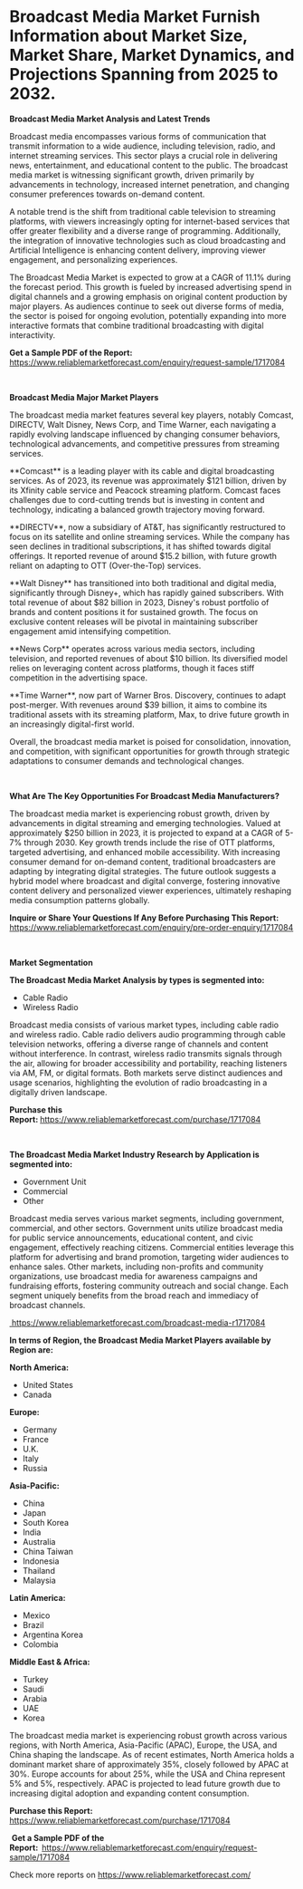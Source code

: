 <p><h1>Broadcast Media Market Furnish Information about Market Size, Market Share, Market Dynamics, and Projections Spanning from 2025 to 2032.</h1></p><p><strong>Broadcast Media Market Analysis and Latest Trends</strong></p>
<p><p>Broadcast media encompasses various forms of communication that transmit information to a wide audience, including television, radio, and internet streaming services. This sector plays a crucial role in delivering news, entertainment, and educational content to the public. The broadcast media market is witnessing significant growth, driven primarily by advancements in technology, increased internet penetration, and changing consumer preferences towards on-demand content.</p><p>A notable trend is the shift from traditional cable television to streaming platforms, with viewers increasingly opting for internet-based services that offer greater flexibility and a diverse range of programming. Additionally, the integration of innovative technologies such as cloud broadcasting and Artificial Intelligence is enhancing content delivery, improving viewer engagement, and personalizing experiences.</p><p>The Broadcast Media Market is expected to grow at a CAGR of 11.1% during the forecast period. This growth is fueled by increased advertising spend in digital channels and a growing emphasis on original content production by major players. As audiences continue to seek out diverse forms of media, the sector is poised for ongoing evolution, potentially expanding into more interactive formats that combine traditional broadcasting with digital interactivity.</p></p>
<p><strong>Get a Sample PDF of the Report:&nbsp;</strong> <a href="https://www.reliablemarketforecast.com/enquiry/request-sample/1717084?utm_campaign=3053&utm_medium=2&utm_source=Github&utm_content=ia&utm_term=11032025&utm_id=broadcast-media">https://www.reliablemarketforecast.com/enquiry/request-sample/1717084</a></p>
<p>&nbsp;</p>
<p><strong>Broadcast Media Major Market Players</strong></p>
<p><p>The broadcast media market features several key players, notably Comcast, DIRECTV, Walt Disney, News Corp, and Time Warner, each navigating a rapidly evolving landscape influenced by changing consumer behaviors, technological advancements, and competitive pressures from streaming services.</p><p>**Comcast** is a leading player with its cable and digital broadcasting services. As of 2023, its revenue was approximately $121 billion, driven by its Xfinity cable service and Peacock streaming platform. Comcast faces challenges due to cord-cutting trends but is investing in content and technology, indicating a balanced growth trajectory moving forward.</p><p>**DIRECTV**, now a subsidiary of AT&T, has significantly restructured to focus on its satellite and online streaming services. While the company has seen declines in traditional subscriptions, it has shifted towards digital offerings. It reported revenue of around $15.2 billion, with future growth reliant on adapting to OTT (Over-the-Top) services.</p><p>**Walt Disney** has transitioned into both traditional and digital media, significantly through Disney+, which has rapidly gained subscribers. With total revenue of about $82 billion in 2023, Disney's robust portfolio of brands and content positions it for sustained growth. The focus on exclusive content releases will be pivotal in maintaining subscriber engagement amid intensifying competition.</p><p>**News Corp** operates across various media sectors, including television, and reported revenues of about $10 billion. Its diversified model relies on leveraging content across platforms, though it faces stiff competition in the advertising space.</p><p>**Time Warner**, now part of Warner Bros. Discovery, continues to adapt post-merger. With revenues around $39 billion, it aims to combine its traditional assets with its streaming platform, Max, to drive future growth in an increasingly digital-first world.</p><p>Overall, the broadcast media market is poised for consolidation, innovation, and competition, with significant opportunities for growth through strategic adaptations to consumer demands and technological changes.</p></p>
<p>&nbsp;</p>
<p><strong>What Are The Key Opportunities For Broadcast Media Manufacturers?</strong></p>
<p><p>The broadcast media market is experiencing robust growth, driven by advancements in digital streaming and emerging technologies. Valued at approximately $250 billion in 2023, it is projected to expand at a CAGR of 5-7% through 2030. Key growth trends include the rise of OTT platforms, targeted advertising, and enhanced mobile accessibility. With increasing consumer demand for on-demand content, traditional broadcasters are adapting by integrating digital strategies. The future outlook suggests a hybrid model where broadcast and digital converge, fostering innovative content delivery and personalized viewer experiences, ultimately reshaping media consumption patterns globally.</p></p>
<p><strong>Inquire or Share Your Questions If Any Before Purchasing This Report:</strong> <a href="https://www.reliablemarketforecast.com/enquiry/pre-order-enquiry/1717084?utm_campaign=3053&utm_medium=2&utm_source=Github&utm_content=ia&utm_term=11032025&utm_id=broadcast-media">https://www.reliablemarketforecast.com/enquiry/pre-order-enquiry/1717084</a></p>
<p>&nbsp;</p>
<p><strong>Market Segmentation</strong></p>
<p><strong>The Broadcast Media Market Analysis by types is segmented into:</strong></p>
<p><ul><li>Cable Radio</li><li>Wireless Radio</li></ul></p>
<p><p>Broadcast media consists of various market types, including cable radio and wireless radio. Cable radio delivers audio programming through cable television networks, offering a diverse range of channels and content without interference. In contrast, wireless radio transmits signals through the air, allowing for broader accessibility and portability, reaching listeners via AM, FM, or digital formats. Both markets serve distinct audiences and usage scenarios, highlighting the evolution of radio broadcasting in a digitally driven landscape.</p></p>
<p><strong>Purchase this Report:&nbsp;</strong><a href="https://www.reliablemarketforecast.com/purchase/1717084?utm_campaign=3053&utm_medium=2&utm_source=Github&utm_content=ia&utm_term=11032025&utm_id=broadcast-media">https://www.reliablemarketforecast.com/purchase/1717084</a></p>
<p>&nbsp;</p>
<p><strong>The Broadcast Media Market Industry Research by Application is segmented into:</strong></p>
<p><ul><li>Government Unit</li><li>Commercial</li><li>Other</li></ul></p>
<p><p>Broadcast media serves various market segments, including government, commercial, and other sectors. Government units utilize broadcast media for public service announcements, educational content, and civic engagement, effectively reaching citizens. Commercial entities leverage this platform for advertising and brand promotion, targeting wider audiences to enhance sales. Other markets, including non-profits and community organizations, use broadcast media for awareness campaigns and fundraising efforts, fostering community outreach and social change. Each segment uniquely benefits from the broad reach and immediacy of broadcast channels.</p></p>
<p><a href="https://www.reliablemarketforecast.com/broadcast-media-r1717084?utm_campaign=3053&utm_medium=2&utm_source=Github&utm_content=ia&utm_term=11032025&utm_id=broadcast-media">&nbsp;https://www.reliablemarketforecast.com/broadcast-media-r1717084</a></p>
<p><strong>In terms of Region, the Broadcast Media Market Players available by Region are:</strong></p>
<p>
    <p> <strong> North America: </strong>
        <ul>
            <li>United States</li>
            <li>Canada</li>
        </ul>
        </p> 
    <p> <strong> Europe: </strong>
        <ul>
            <li>Germany</li>
            <li>France</li>
            <li>U.K.</li>
            <li>Italy</li>
            <li>Russia</li>
        </ul>
        </p> 
    <p> <strong> Asia-Pacific: </strong>
        <ul>
            <li>China</li>
            <li>Japan</li>
            <li>South Korea</li>
            <li>India</li>
            <li>Australia</li>
            <li>China Taiwan</li>
            <li>Indonesia</li>
            <li>Thailand</li>
            <li>Malaysia</li>
        </ul>
        </p> 
    <p> <strong> Latin America: </strong>
        <ul>
            <li>Mexico</li>
            <li>Brazil</li>
            <li>Argentina Korea</li>
            <li>Colombia</li>
        </ul>
        </p> 
    <p> <strong> Middle East & Africa: </strong>
        <ul>
            <li>Turkey</li>
            <li>Saudi</li>
            <li>Arabia</li>
            <li>UAE</li>
            <li>Korea</li>
        </ul>
    </p>
    </p>
<p><p>The broadcast media market is experiencing robust growth across various regions, with North America, Asia-Pacific (APAC), Europe, the USA, and China shaping the landscape. As of recent estimates, North America holds a dominant market share of approximately 35%, closely followed by APAC at 30%. Europe accounts for about 25%, while the USA and China represent 5% and 5%, respectively. APAC is projected to lead future growth due to increasing digital adoption and expanding content consumption.</p></p>
<p><strong>Purchase this Report: </strong><a href="https://www.reliablemarketforecast.com/purchase/1717084?utm_campaign=3053&utm_medium=2&utm_source=Github&utm_content=ia&utm_term=11032025&utm_id=broadcast-media">https://www.reliablemarketforecast.com/purchase/1717084</a></p>
<p>&nbsp;<strong>Get a Sample PDF of the Report:&nbsp;&nbsp;</strong><a href="https://www.reliablemarketforecast.com/enquiry/request-sample/1717084?utm_campaign=3053&utm_medium=2&utm_source=Github&utm_content=ia&utm_term=11032025&utm_id=broadcast-media">https://www.reliablemarketforecast.com/enquiry/request-sample/1717084</a></p>
<p><strong></strong></p>
<p>Check more reports on <a href="https://www.reliablemarketforecast.com/?utm_campaign=3053&utm_medium=2&utm_source=Github&utm_content=ia&utm_term=11032025&utm_id=broadcast-media">https://www.reliablemarketforecast.com/</a></p>